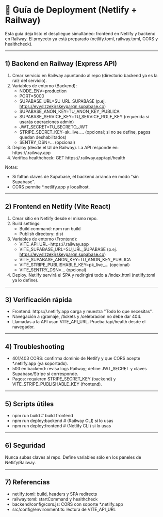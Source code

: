 # 🚀 Guía de Deployment (Netlify + Railway)

Esta guía deja listo el despliegue simultáneo: frontend en Netlify y backend en Railway. El proyecto ya está preparado (netlify.toml, railway.toml, CORS y healthcheck).

---
## 1) Backend en Railway (Express API)

1. Crear servicio en Railway apuntando al repo (directorio backend ya es la raíz del servicio).
2. Variables de entorno (Backend):
   - NODE_ENV=production
   - PORT=5000
   - SUPABASE_URL=SU_URL_SUPABASE (p.ej. https://evyslzzekjrskeyparqn.supabase.co)
   - SUPABASE_ANON_KEY=TU_ANON_KEY_PUBLICA
   - SUPABASE_SERVICE_KEY=TU_SERVICE_ROLE_KEY (requerida si usarás operaciones admin)
   - JWT_SECRET=TU_SECRETO_JWT
   - STRIPE_SECRET_KEY=sk_live_... (opcional; si no se define, pagos quedan deshabilitados)
   - SENTRY_DSN=... (opcional)
3. Deploy (desde el UI de Railway). La API responde en: https://<tu-servicio>.railway.app
4. Verifica healthcheck: GET https://<tu-servicio>.railway.app/api/health

Notas:
- Si faltan claves de Supabase, el backend arranca en modo "sin Supabase".
- CORS permite *.netlify.app y localhost.

---
## 2) Frontend en Netlify (Vite React)

1. Crear sitio en Netlify desde el mismo repo.
2. Build settings:
   - Build command: npm run build
   - Publish directory: dist
3. Variables de entorno (Frontend):
   - VITE_API_URL=https://<tu-servicio>.railway.app
   - VITE_SUPABASE_URL=SU_URL_SUPABASE (p.ej. https://evyslzzekjrskeyparqn.supabase.co)
   - VITE_SUPABASE_ANON_KEY=TU_ANON_KEY_PUBLICA
   - VITE_STRIPE_PUBLISHABLE_KEY=pk_live_... (opcional)
   - VITE_SENTRY_DSN=... (opcional)
4. Deploy. Netlify servirá el SPA y redirigirá todo a /index.html (netlify.toml ya lo define).

---
## 3) Verificación rápida

- Frontend: https://<tu-sitio>.netlify.app carga y muestra "Todo lo que necesitas".
- Navegación a /gramaje, /tickets y /celebracion no debe dar 404.
- Llamadas a la API usan VITE_API_URL. Prueba /api/health desde el navegador.

---
## 4) Troubleshooting

- 401/403 CORS: confirma dominio de Netlify y que CORS acepte *.netlify.app (ya soportado).
- 500 en backend: revisa logs Railway; define JWT_SECRET y claves Supabase/Stripe si corresponde.
- Pagos: requieren STRIPE_SECRET_KEY (backend) y VITE_STRIPE_PUBLISHABLE_KEY (frontend).

---
## 5) Scripts útiles

- npm run build        # build frontend
- npm run deploy:backend  # (Railway CLI) si lo usas
- npm run deploy:frontend # (Netlify CLI) si lo usas

---
## 6) Seguridad

Nunca subas claves al repo. Define variables sólo en los paneles de Netlify/Railway.

---
## 7) Referencias

- netlify.toml: build, headers y SPA redirects
- railway.toml: startCommand y healthcheck
- backend/config/cors.js: CORS con soporte *.netlify.app
- src/config/environment.ts: lectura de VITE_API_URL
